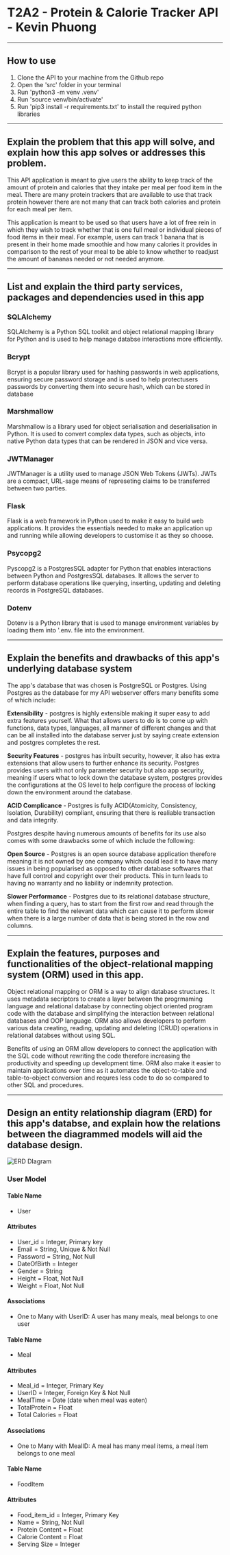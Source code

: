 # T2A2 - Protein & Calorie Tracker API - Kevin Phuong

---

## How to use

1. Clone the API to your machine from the Github repo
2. Open the 'src' folder in your terminal
3. Run 'python3 -m venv .venv'
4. Run 'source venv/bin/activate'
5. Run 'pip3 install -r requirements.txt' to install the required python libraries

---

## Explain the problem that this app will solve, and explain how this app solves or addresses this problem.

This API application is meant to give users the ability to keep track of the amount of protein and calories that they intake per meal per food item in the meal. There are many protein trackers that are available to use that track protein however there are not many that can track both calories and protein for each meal per item. 

This application is meant to be used so that users have a lot of free rein in which they wish to track whether that is one full meal or individual pieces of food items in their meal. For example, users can track 1 banana that is present in their home made smoothie and how many calories it provides in comparison to the rest of your meal to be able to know whether to readjust the amount of bananas needed or not needed anymore.

---

## List and explain the third party services, packages and dependencies used in this app 

### SQLAlchemy

SQLAlchemy is a Python SQL toolkit and object relational mapping library for Python and is used to help manage databse interactions more efficiently.

### Bcrypt

Bcrypt is a popular library used for hashing passwords in web applications, ensuring secure password storage and is used to help protectusers passwords by converting them into secure hash, which can be stored in database

### Marshmallow

Marshmallow is a library used for object serialisation and deserialisation in Python. It is used to convert complex data types, such as objects, into native Python data types that can be rendered in JSON and vice versa.

### JWTManager

JWTManager is a utility used to manage JSON Web Tokens (JWTs). JWTs are a compact, URL-sage means of represeting claims to be transferred between two parties.

### Flask

Flask is a web framework in Python used to make it easy to build web applications. It provides the essentials needed to make an application up and running while allowing developers to customise it as they so choose.

### Psycopg2

Pyscopg2 is a PostgresSQL adapter for Python that enables interactions between Python and PostgresSQL databases. It allows the server to perform database operations like querying, inserting, updating and deleting records in PostgreSQL databases.

### Dotenv

Dotenv is a Python library that is used to manage environment variables by loading them into '.env. file into the environment.

---

## Explain the benefits and drawbacks of this app's underlying database system

The app's database that was chosen is PostgreSQL or Postgres. Using Postgres as the database for my API webserver offers many benefits some of which include:

**Extensibility** - postgres is highly extensible making it super easy to add extra features yourself. What that allows users to do is to come up with functions, data types, languages, all manner of different changes and that can be all installed into the database server just by saying create extension and postgres completes the rest. 

**Security Features** - postgres has inbuilt security, however, it also has extra extensions that allow users to further enhance its security. Postgres provides users with not only parameter security but also app security, meaning if users what to lock down the database system, postgres provides the configurations at the OS level to help configure the process of locking down the environment around the database. 

**ACID Complicance** - Postgres is fully ACID(Atomicity, Consistency, Isolation, Durability) compliant, ensuring that there is realiable transaction and data integrity. 

Postgres despite having numerous amounts of benefits for its use also comes with some drawbacks some of which include the following:

**Open Source** - Postgres is an open source database application therefore meaning it is not owned by one company which could lead it to have many issues in being popularised as opposed to other database softwares that have full control and copyright over their products. This in turn leads to having no warranty and no liability or indemnity protection. 

**Slower Performance** - Postgres due to its relational database structure, when finding a query, has to start from the first row and read through the entire table to find the relevant data which can cause it to perform slower when there is a large number of data that is being stored in the row and columns.

---
## Explain the features, purposes and functionalities of the object-relational mapping system (ORM) used in this app.

Object relational mapping or ORM is a way to align database structures. It uses metadata secriptors to create a layer between the progrmaming language and relational database by connecting object oriented program code with the database and simplifying the interaction between relational databases and OOP language. ORM also allows developers to perform various data creating, reading, updating and deleting (CRUD) operations in relational databses without using SQL. 

Benefits of using an ORM allow developers to connect the application with the SQL code without rewriting the code therefore increasing the productivity and speeding up development time. ORM also make it easier to maintain applications over time as it automates the object-to-table and table-to-object conversion and requres less code to do so compared to other SQL and procedures. 

---

## Design an entity relationship diagram (ERD) for this app's databse, and explain how the relations between the diagrammed models will aid the database design.

![ERD DIagram](./docs/Proteing_Tracker_ERD.drawio.png)

### User Model

#### Table Name

- User

#### Attributes

- User_id = Integer, Primary key 
- Email = String, Unique & Not Null
- Password = String, Not Null
- DateOfBirth = Integer
- Gender = String
- Height = Float, Not Null
- Weight = Float, Not Null

#### Associations

- One to Many with UserID: A user has many meals, meal belongs to one user

#### Table Name

- Meal

#### Attributes

- Meal_id = Integer, Primary Key
- UserID = Integer, Foreign Key & Not Null
- MealTime = Date (date when meal was eaten) 
- TotalProtein = Float
- Total Calories = Float

#### Associations 

- One to Many with MealID: A meal has many meal items, a meal item belongs to one meal

#### Table Name

- FoodItem

#### Attributes

- Food_item_id = Integer, Primary Key
- Name = String, Not Null
- Protein Content = Float
- Calorie Content = Float
- Serving Size = Integer




